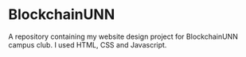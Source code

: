 # BlockchainUNN

A repository containing my website design project for BlockchainUNN campus club.
I used HTML, CSS and Javascript.
